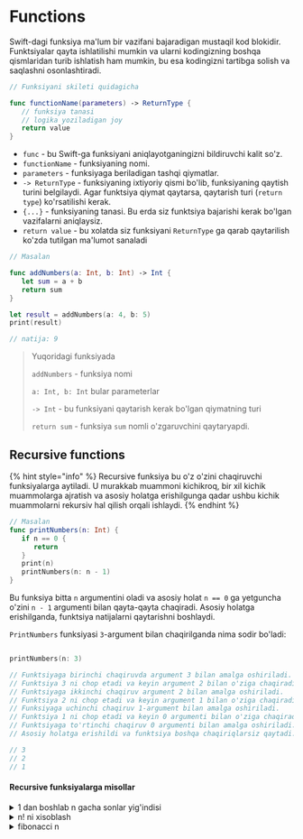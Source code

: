 # Functions

Swift-dagi funksiya ma'lum bir vazifani bajaradigan mustaqil kod blokidir. Funktsiyalar qayta ishlatilishi mumkin va ularni kodingizning boshqa qismlaridan turib ishlatish ham mumkin, bu esa kodingizni tartibga solish va saqlashni osonlashtiradi.

```swift
// Funksiyani skileti quidagicha

func functionName(parameters) -> ReturnType {
   // funksiya tanasi
   // logika yoziladigan joy
   return value
}

```

* `func` - bu Swift-ga funksiyani aniqlayotganingizni bildiruvchi kalit so'z.&#x20;
* `functionName` - funksiyaning nomi.
* `parameters` - funksiyaga beriladigan tashqi qiymatlar.
* `-> ReturnType` - funksiyaning ixtiyoriy qismi bo'lib, funksiyaning qaytish turini belgilaydi. Agar funktsiya qiymat qaytarsa, qaytarish turi (`return type`) ko'rsatilishi kerak.
* `{...}` - funksiyaning tanasi. Bu erda siz funktsiya bajarishi kerak bo'lgan vazifalarni aniqlaysiz.
* `return value` - bu xolatda siz funksiyani `ReturnType` ga qarab qaytarilish ko'zda tutilgan ma'lumot sanaladi

```swift
// Masalan

func addNumbers(a: Int, b: Int) -> Int {
   let sum = a + b
   return sum
}

let result = addNumbers(a: 4, b: 5)
print(result)

// natija: 9
```

> Yuqoridagi funksiyada
>
> `addNumbers` - funksiya nomi
>
> `a: Int, b: Int` bular parameterlar
>
> `-> Int` - bu funksiyani qaytarish kerak bo'lgan qiymatning turi
>
> `return sum` - funksiya `sum` nomli o'zgaruvchini qaytaryapdi.

## Recursive functions

{% hint style="info" %}
Recursive funksiya bu o'z o'zini chaqiruvchi funksiyalarga aytiladi. U murakkab muammoni kichikroq, bir xil kichik muammolarga ajratish va asosiy holatga erishilgunga qadar ushbu kichik muammolarni rekursiv hal qilish orqali ishlaydi.
{% endhint %}

```swift
// Masalan
func printNumbers(n: Int) {
   if n == 0 {
      return
   }
   print(n)
   printNumbers(n: n - 1)
}
```

&#x20;Bu funksiya bitta `n` argumentini oladi va asosiy holat `n == 0` ga yetguncha o'zini `n - 1` argumenti bilan qayta-qayta chaqiradi. Asosiy holatga erishilganda, funktsiya natijalarni qaytarishni boshlaydi.

`PrintNumbers` funksiyasi `3`-argument bilan chaqirilganda nima sodir bo'ladi:

```swift

printNumbers(n: 3)

// Funktsiyaga birinchi chaqiruvda argument 3 bilan amalga oshiriladi.
// Funktsiya 3 ni chop etadi va keyin argument 2 bilan o'ziga chaqiradi.
// Funktsiyaga ikkinchi chaqiruv argument 2 bilan amalga oshiriladi.
// Funktsiya 2 ni chop etadi va keyin argument 1 bilan o'ziga chaqiradi.f
// Funksiyaga uchinchi chaqiruv 1-argument bilan amalga oshiriladi.
// Funktsiya 1 ni chop etadi va keyin 0 argumenti bilan o'ziga chaqiradi.
// Funktsiyaga to'rtinchi chaqiruv 0 argumenti bilan amalga oshiriladi.
// Asosiy holatga erishildi va funktsiya boshqa chaqiriqlarsiz qaytadi.

// 3
// 2
// 1
```

#### Recursive funksiyalarga misollar



<details>

<summary>1 dan boshlab n gacha sonlar yig'indisi</summary>

```swift
// Masalan

func sum(upto n: Int) -> Int {
    if n <= 0 {
        return 0
    }
    
    return n + sum(upto: n - 1)
}

// birdan boshlab 5 gacha sonni yig'indisi
print(sum(upto: 5))

// natija: 15


// n = 5 -> 5 + {5 - 1 + {4 - 1 + {3 - 1 + {2 - 1 + {1 - 1}}}}}
```

</details>

<details>

<summary>n! ni xisoblash</summary>

1 dan n gacha sonlar ko'paytmasini topish

```swift
// Masalan

func factorial(of n: Int) -> Int {
    if n == 1 {
        return 1
    }
    
    return n * factorial(of: n - 1)
}

print(factorial(4))
// 24

// 4 * {(4 - 1) * {(3 - 1) * {(2 - 1)}}}
// 4 * 3 * 2 * 1 ni xisoblaydi va natija 24 bo'ldi

```

</details>

<details>

<summary>fibonacci n</summary>

n - o'rinda joylashga fibonachi sonini topish

```swift
// Masalan

func fibonacci(of n: Int) -> Int {
    if n <= 1 {
        return n
    }
    
    let left = fibonacci(of: n - 1)
    let right = fibonacci(of: n - 2)
    
    return left + right
}
```

</details>



